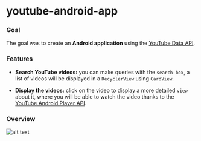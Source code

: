# youtube-android-app

### Goal 

The goal was to create an **Android application** using the [YouTube Data API](https://developers.google.com/youtube/v3/getting-started).

### Features

- **Search YouTube videos:** you can make queries with the `search box`, a list of videos will be displayed in a `RecyclerView` using `CardView`.

- **Display the videos:** click on the video to display a more detailed `view` about it, where you will be able to watch the video thanks to the [YouTube Android Player API](https://developers.google.com/youtube/android/player/).

### Overview 

![alt text](https://raw.githubusercontent.com/guillaumefrd/youtube-android-app/master/screenshot.png "screenshot")
